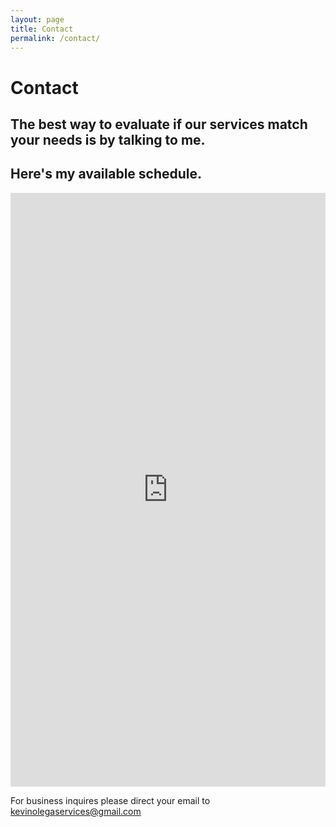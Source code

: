 ```yaml
---
layout: page
title: Contact
permalink: /contact/
---
```

# Contact

## The best way to evaluate if our services match your needs is by talking to me. 

## Here's my available schedule.

<!-- Calendly inline widget begin -->
<iframe src="https://calendly.com/kevinolegaservices/60min" width="100%" height="950" scrolling="no" frameborder="0"></iframe>
<!-- Calendly inline widget end -->

For business inquires please direct your email to [kevinolegaservices@gmail.com](mailto:kevinolegaservices@gmail.com)